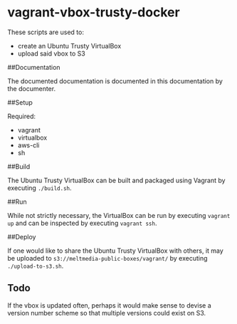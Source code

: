 # vagrant-vbox-trusty-docker

These scripts are used to:

* create an Ubuntu Trusty VirtualBox
* upload said vbox to S3

##Documentation

The documented documentation is documented in this documentation by the documenter.

##Setup

Required:

* vagrant
* virtualbox
* aws-cli
* sh

##Build

The Ubuntu Trusty VirtualBox can be built and packaged using Vagrant by executing `./build.sh`.

##Run

While not strictly necessary, the VirtualBox can be run by executing `vagrant up` and can be inspected by executing `vagrant ssh`.

##Deploy

If one would like to share the Ubuntu Trusty VirtualBox with others, it may be uploaded to `s3://meltmedia-public-boxes/vagrant/` by executing `./upload-to-s3.sh`.

## Todo

If the vbox is updated often, perhaps it would make sense to devise a version number scheme so that multiple versions could exist on S3.
